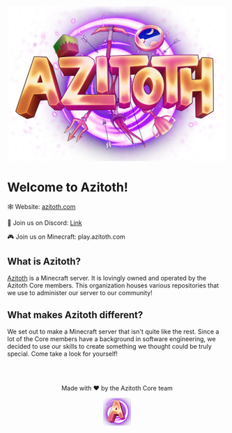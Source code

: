 <p align="center">
  <img src="https://raw.githubusercontent.com/Azitoth/.github/main/assets/logo_scaled.png" style="max-width:500px" />
</p>

# Welcome to Azitoth!

🕸️ Website: [azitoth.com](https://azitoth.com)

📢 Join us on Discord: [Link](https://discord.gg/m2c6D2U6QH)

🎮 Join us on Minecraft: play.azitoth.com

## What is Azitoth?

[Azitoth](https://azitoth.com) is a Minecraft server. It is lovingly owned and operated by the Azitoth Core members. This organization houses various repositories that we use to administer our server to our community!

## What makes Azitoth different?

We set out to make a Minecraft server that isn't quite like the rest. Since a lot of the Core members have a background in software engineering, we decided to use our skills to create something we thought could be truly special. Come take a look for yourself!

<br/>
<br/>

<p align="center">
    Made with ❤️ by the Azitoth Core team
</p>

<p align="center">
  <img src="https://raw.githubusercontent.com/Azitoth/.github/main/assets/icon_256.png" style="max-width:500px" />
</p>
